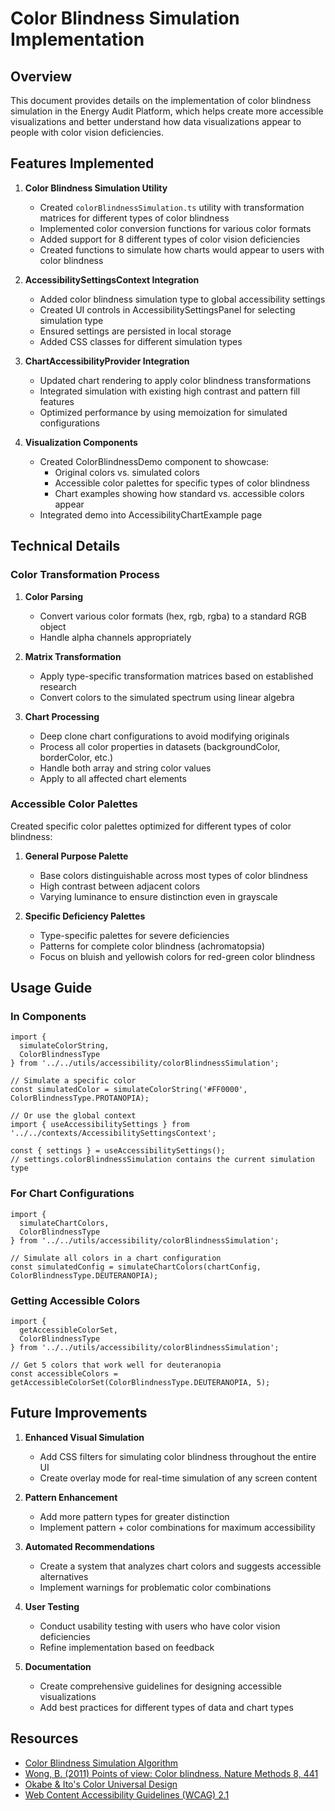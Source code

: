 # Color Blindness Simulation Implementation

## Overview

This document provides details on the implementation of color blindness simulation in the Energy Audit Platform, which helps create more accessible visualizations and better understand how data visualizations appear to people with color vision deficiencies.

## Features Implemented

1. **Color Blindness Simulation Utility**
   - Created `colorBlindnessSimulation.ts` utility with transformation matrices for different types of color blindness
   - Implemented color conversion functions for various color formats
   - Added support for 8 different types of color vision deficiencies
   - Created functions to simulate how charts would appear to users with color blindness

2. **AccessibilitySettingsContext Integration**
   - Added color blindness simulation type to global accessibility settings
   - Created UI controls in AccessibilitySettingsPanel for selecting simulation type
   - Ensured settings are persisted in local storage
   - Added CSS classes for different simulation types

3. **ChartAccessibilityProvider Integration**
   - Updated chart rendering to apply color blindness transformations
   - Integrated simulation with existing high contrast and pattern fill features
   - Optimized performance by using memoization for simulated configurations

4. **Visualization Components**
   - Created ColorBlindnessDemo component to showcase:
     - Original colors vs. simulated colors
     - Accessible color palettes for specific types of color blindness
     - Chart examples showing how standard vs. accessible colors appear
   - Integrated demo into AccessibilityChartExample page

## Technical Details

### Color Transformation Process

1. **Color Parsing**
   - Convert various color formats (hex, rgb, rgba) to a standard RGB object
   - Handle alpha channels appropriately

2. **Matrix Transformation**
   - Apply type-specific transformation matrices based on established research
   - Convert colors to the simulated spectrum using linear algebra

3. **Chart Processing**
   - Deep clone chart configurations to avoid modifying originals
   - Process all color properties in datasets (backgroundColor, borderColor, etc.)
   - Handle both array and string color values
   - Apply to all affected chart elements

### Accessible Color Palettes

Created specific color palettes optimized for different types of color blindness:

1. **General Purpose Palette**
   - Base colors distinguishable across most types of color blindness
   - High contrast between adjacent colors
   - Varying luminance to ensure distinction even in grayscale

2. **Specific Deficiency Palettes**
   - Type-specific palettes for severe deficiencies
   - Patterns for complete color blindness (achromatopsia)
   - Focus on bluish and yellowish colors for red-green color blindness

## Usage Guide

### In Components

```tsx
import { 
  simulateColorString, 
  ColorBlindnessType 
} from '../../utils/accessibility/colorBlindnessSimulation';

// Simulate a specific color
const simulatedColor = simulateColorString('#FF0000', ColorBlindnessType.PROTANOPIA);

// Or use the global context
import { useAccessibilitySettings } from '../../contexts/AccessibilitySettingsContext';

const { settings } = useAccessibilitySettings();
// settings.colorBlindnessSimulation contains the current simulation type
```

### For Chart Configurations

```tsx
import { 
  simulateChartColors, 
  ColorBlindnessType 
} from '../../utils/accessibility/colorBlindnessSimulation';

// Simulate all colors in a chart configuration
const simulatedConfig = simulateChartColors(chartConfig, ColorBlindnessType.DEUTERANOPIA);
```

### Getting Accessible Colors

```tsx
import { 
  getAccessibleColorSet, 
  ColorBlindnessType 
} from '../../utils/accessibility/colorBlindnessSimulation';

// Get 5 colors that work well for deuteranopia
const accessibleColors = getAccessibleColorSet(ColorBlindnessType.DEUTERANOPIA, 5);
```

## Future Improvements

1. **Enhanced Visual Simulation**
   - Add CSS filters for simulating color blindness throughout the entire UI
   - Create overlay mode for real-time simulation of any screen content

2. **Pattern Enhancement**
   - Add more pattern types for greater distinction
   - Implement pattern + color combinations for maximum accessibility

3. **Automated Recommendations**
   - Create a system that analyzes chart colors and suggests accessible alternatives
   - Implement warnings for problematic color combinations

4. **User Testing**
   - Conduct usability testing with users who have color vision deficiencies
   - Refine implementation based on feedback

5. **Documentation**
   - Create comprehensive guidelines for designing accessible visualizations
   - Add best practices for different types of data and chart types

## Resources

- [Color Blindness Simulation Algorithm](http://www.daltonize.org/2010/05/matrices-for-daltonization-in-daltonize.html)
- [Wong, B. (2011) Points of view: Color blindness. Nature Methods 8, 441](https://www.nature.com/articles/nmeth.1618)
- [Okabe & Ito's Color Universal Design](https://jfly.uni-koeln.de/color/)
- [Web Content Accessibility Guidelines (WCAG) 2.1](https://www.w3.org/TR/WCAG21/) 